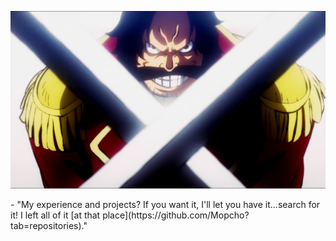 <p align="center">
  <img src="./goldroger.jpg" />
</p>

<p>
  - "My experience and projects? If you want it, I'll let you have it...search for it! I left all of it [at that place](https://github.com/Mopcho?tab=repositories)."
</p>

